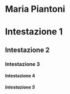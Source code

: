 # Maria Piantoni
<H1> Intestazione 1
<H2> Intestazione 2
<H3> Intestazione 3
<H4> Intestazione 4
<H5> Intestazione 5
